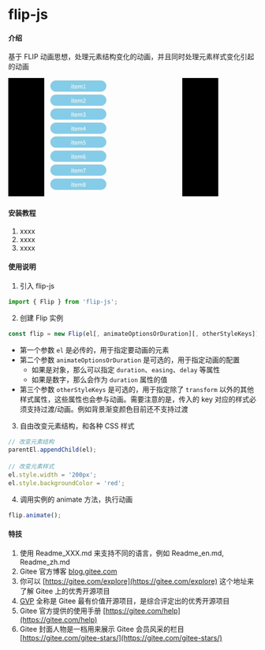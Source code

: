 # flip-js

#### 介绍
基于 FLIP 动画思想，处理元素结构变化的动画，并且同时处理元素样式变化引起的动画

![demo](./demo.gif)

#### 安装教程

1.  xxxx
2.  xxxx
3.  xxxx

#### 使用说明

1.  引入 flip-js

```js
import { Flip } from 'flip-js';
```

2.  创建 Flip 实例

```js
const flip = new Flip(el[, animateOptionsOrDuration][, otherStyleKeys]);
```

  - 第一个参数 `el` 是必传的，用于指定要动画的元素
  - 第二个参数 `animateOptionsOrDuration` 是可选的，用于指定动画的配置
    - 如果是对象，那么可以指定 `duration`、`easing`、`delay` 等属性
    - 如果是数字，那么会作为 `duration` 属性的值
  - 第三个参数 `otherStyleKeys` 是可选的，用于指定除了 `transform` 以外的其他样式属性，这些属性也会参与动画。需要注意的是，传入的 key 对应的样式必须支持过渡/动画。例如背景渐变颜色目前还不支持过渡

3.  自由改变元素结构，和各种 CSS 样式

```js
// 改变元素结构
parentEl.appendChild(el);

// 改变元素样式
el.style.width = '200px';
el.style.backgroundColor = 'red';
```

4.  调用实例的 animate 方法，执行动画

```js
flip.animate();
```

#### 特技

1.  使用 Readme\_XXX.md 来支持不同的语言，例如 Readme\_en.md, Readme\_zh.md
2.  Gitee 官方博客 [blog.gitee.com](https://blog.gitee.com)
3.  你可以 [https://gitee.com/explore](https://gitee.com/explore) 这个地址来了解 Gitee 上的优秀开源项目
4.  [GVP](https://gitee.com/gvp) 全称是 Gitee 最有价值开源项目，是综合评定出的优秀开源项目
5.  Gitee 官方提供的使用手册 [https://gitee.com/help](https://gitee.com/help)
6.  Gitee 封面人物是一档用来展示 Gitee 会员风采的栏目 [https://gitee.com/gitee-stars/](https://gitee.com/gitee-stars/)
